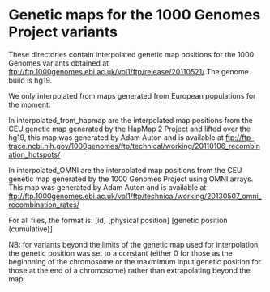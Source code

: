 Genetic maps for the 1000 Genomes Project variants
=====

These directories contain interpolated genetic map positions for the 1000 Genomes variants obtained at ftp://ftp.1000genomes.ebi.ac.uk/vol1/ftp/release/20110521/ The genome build is hg19.

We only interpolated from maps generated from European populations for the moment.

In interpolated_from_hapmap are the interpolated map positions from the CEU genetic map generated by the HapMap 2 Project and lifted over the hg19, this map was generated by Adam Auton and is available at ftp://ftp-trace.ncbi.nih.gov/1000genomes/ftp/technical/working/20110106_recombination_hotspots/

In interpolated_OMNI are the interpolated map positions from the CEU genetic map generated by the 1000 Genomes Project using OMNI arrays. This map was generated by Adam Auton and is available at ftp://ftp.1000genomes.ebi.ac.uk/vol1/ftp/technical/working/20130507_omni_recombination_rates/

For all files, the format is: [id] [physical position] [genetic position (cumulative)]

NB: for variants beyond the limits of the genetic map used for interpolation, the genetic position was set to a constant (either 0 for those as the beginnning of the chromosome or the maxmimum input genetic position for those at the end of a chromosome) rather than extrapolating beyond the map.

